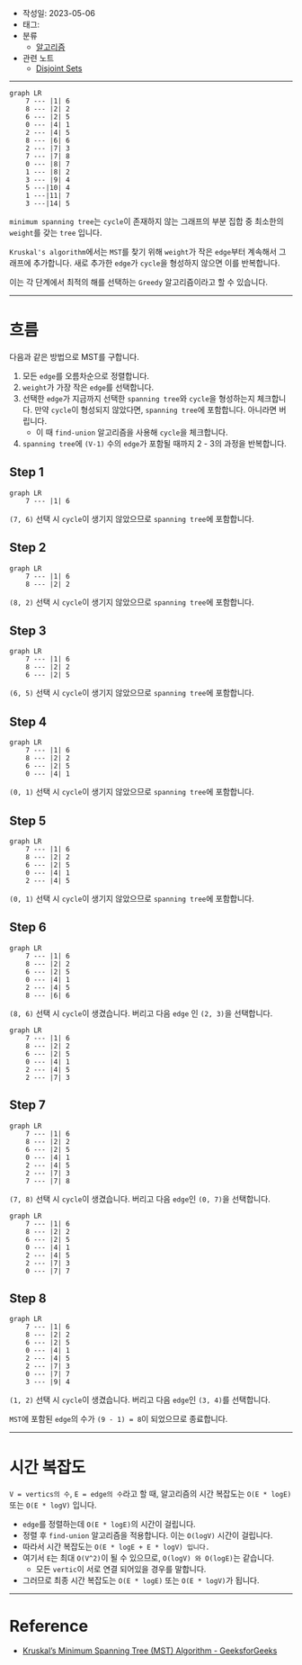 - 작성일: 2023-05-06
- 태그: 
- 분류
    - [알고리즘](알고리즘.md)
- 관련 노트
    - [Disjoint Sets](Disjoint%20Sets.md)
    
---

```mermaid
graph LR
    7 --- |1| 6
    8 --- |2| 2
    6 --- |2| 5
    0 --- |4| 1
    2 --- |4| 5
    8 --- |6| 6
    2 --- |7| 3
    7 --- |7| 8
    0 --- |8| 7
    1 --- |8| 2
    3 --- |9| 4
    5 ---|10| 4
    1 ---|11| 7
    3 ---|14| 5
```

`minimum spanning tree`는 `cycle`이 존재하지 않는 그래프의 부분 집합 중 최소한의 `weight`를 갖는 `tree` 입니다.

`Kruskal's algorithm`에서는 `MST`를 찾기 위해 `weight`가 작은 `edge`부터 계속해서 그래프에 추가합니다. 새로 추가한 `edge`가 `cycle`을 형성하지 않으면 이를 반복합니다.

이는 각 단계에서 최적의 해를 선택하는 `Greedy` 알고리즘이라고 할 수 있습니다.

---
# 흐름

다음과 같은 방법으로 MST를 구합니다.

1.  모든 `edge`를 오름차순으로 정렬합니다.
2. `weight`가 가장 작은 `edge`를 선택합니다.
3. 선택한 `edge`가 지금까지 선택한 `spanning tree`와 `cycle`을 형성하는지 체크합니다. 만약 `cycle`이 형성되지 않았다면, `spanning tree`에 포함합니다. 아니라면 버립니다.
    - 이 때 `find-union` 알고리즘을 사용해 `cycle`을 체크합니다.
4. `spanning tree`에 `(V-1)` 수의 `edge`가 포함될 때까지 2 - 3의 과정을 반복합니다.


## Step 1

```mermaid
graph LR
    7 --- |1| 6
```

`(7, 6)` 선택 시 `cycle`이 생기지 않았으므로 `spanning tree`에 포함합니다.

## Step 2

```mermaid
graph LR
    7 --- |1| 6
    8 --- |2| 2
```

`(8, 2)` 선택 시 `cycle`이 생기지 않았으므로 `spanning tree`에 포함합니다.

## Step 3

```mermaid
graph LR
    7 --- |1| 6
    8 --- |2| 2
    6 --- |2| 5
```

`(6, 5)` 선택 시 `cycle`이 생기지 않았으므로 `spanning tree`에 포함합니다.

## Step 4

```mermaid
graph LR
    7 --- |1| 6
    8 --- |2| 2
    6 --- |2| 5
    0 --- |4| 1
```

`(0, 1)` 선택 시 `cycle`이 생기지 않았으므로 `spanning tree`에 포함합니다.


## Step 5

```mermaid
graph LR
    7 --- |1| 6
    8 --- |2| 2
    6 --- |2| 5
    0 --- |4| 1
    2 --- |4| 5
```

`(0, 1)` 선택 시 `cycle`이 생기지 않았으므로 `spanning tree`에 포함합니다.


## Step 6

```mermaid
graph LR
    7 --- |1| 6
    8 --- |2| 2
    6 --- |2| 5
    0 --- |4| 1
    2 --- |4| 5
    8 --- |6| 6
```

`(8, 6)` 선택 시 `cycle`이 생겼습니다. 버리고 다음 `edge` 인 `(2, 3)`을 선택합니다.


```mermaid
graph LR
    7 --- |1| 6
    8 --- |2| 2
    6 --- |2| 5
    0 --- |4| 1
    2 --- |4| 5
    2 --- |7| 3
```

## Step 7

```mermaid
graph LR
    7 --- |1| 6
    8 --- |2| 2
    6 --- |2| 5
    0 --- |4| 1
    2 --- |4| 5
    2 --- |7| 3
    7 --- |7| 8
```

`(7, 8)` 선택 시 `cycle`이 생겼습니다. 버리고 다음 `edge`인 `(0, 7)`을 선택합니다.

```mermaid
graph LR
    7 --- |1| 6
    8 --- |2| 2
    6 --- |2| 5
    0 --- |4| 1
    2 --- |4| 5
    2 --- |7| 3
    0 --- |7| 7
```
## Step 8

```mermaid
graph LR
    7 --- |1| 6
    8 --- |2| 2
    6 --- |2| 5
    0 --- |4| 1
    2 --- |4| 5
    2 --- |7| 3
    0 --- |7| 7
    3 --- |9| 4
```

`(1, 2)` 선택 시 `cycle`이 생겼습니다. 버리고 다음 `edge`인 `(3, 4)`를 선택합니다.

`MST`에 포함된 `edge`의 수가 `(9 - 1) = 8`이 되었으므로 종료합니다.

---
# 시간 복잡도

`V = vertics의 수`, `E = edge의 수`라고 할 때, 알고리즘의 시간 복잡도는 `O(E * logE)` 또는 `O(E * logV)` 입니다.

- `edge`를 정렬하는데 `O(E * logE)`의 시간이 걸립니다.
- 정렬 후 `find-union` 알고리즘을 적용합니다. 이는 `O(logV)` 시간이 걸립니다.
- 따라서 시간 복잡도는 `O(E * logE + E * logV) 입니다.`
- 여기서 `E`는 최대 `O(V^2)`이 될 수 있으므로, `O(logV) 와 O(logE)`는 같습니다.
    - 모든 `vertic`이 서로 연결 되어있을 경우를 말합니다.
- 그러므로 최종 시간 복잡도는 `O(E * logE)` 또는 `O(E * logV)`가 됩니다.

---

# Reference

- [Kruskal’s Minimum Spanning Tree (MST) Algorithm - GeeksforGeeks](https://www.geeksforgeeks.org/kruskals-minimum-spanning-tree-algorithm-greedy-algo-2/)